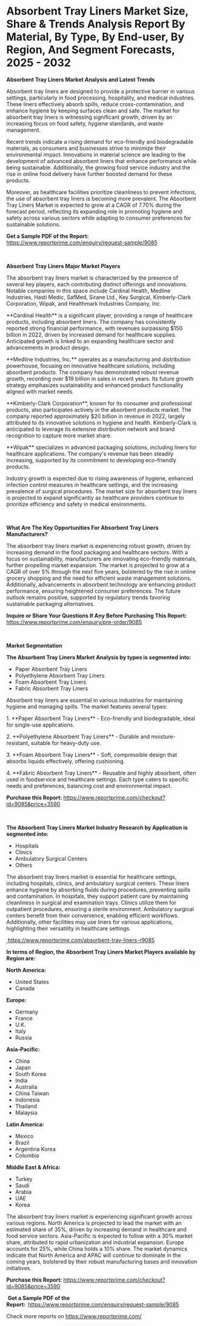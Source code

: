 <p><h1>Absorbent Tray Liners Market Size, Share & Trends Analysis Report By Material, By Type, By End-user, By Region, And Segment Forecasts, 2025 - 2032</h1></p><p><strong>Absorbent Tray Liners Market Analysis and Latest Trends</strong></p>
<p><p>Absorbent tray liners are designed to provide a protective barrier in various settings, particularly in food processing, hospitality, and medical industries. These liners effectively absorb spills, reduce cross-contamination, and enhance hygiene by keeping surfaces clean and safe. The market for absorbent tray liners is witnessing significant growth, driven by an increasing focus on food safety, hygiene standards, and waste management.</p><p>Recent trends indicate a rising demand for eco-friendly and biodegradable materials, as consumers and businesses strive to minimize their environmental impact. Innovations in material science are leading to the development of advanced absorbent liners that enhance performance while being sustainable. Additionally, the growing food service industry and the rise in online food delivery have further boosted demand for these products.</p><p>Moreover, as healthcare facilities prioritize cleanliness to prevent infections, the use of absorbent tray liners is becoming more prevalent. The Absorbent Tray Liners Market is expected to grow at a CAGR of 7.70% during the forecast period, reflecting its expanding role in promoting hygiene and safety across various sectors while adapting to consumer preferences for sustainable solutions.</p></p>
<p><strong>Get a Sample PDF of the Report:&nbsp;</strong> <a href="https://www.reportprime.com/enquiry/request-sample/9085?utm_campaign=3015&utm_medium=2&utm_source=Github&utm_content=ia&utm_term=20032025&utm_id=absorbent-tray-liners">https://www.reportprime.com/enquiry/request-sample/9085</a></p>
<p>&nbsp;</p>
<p><strong>Absorbent Tray Liners Major Market Players</strong></p>
<p><p>The absorbent tray liners market is characterized by the presence of several key players, each contributing distinct offerings and innovations. Notable companies in this space include Cardinal Health, Medline Industries, Hasti Medic, SafMed, Sirane Ltd., Key Surgical, Kimberly-Clark Corporation, Wipak, and Healthmark Industries Company, Inc.</p><p>**Cardinal Health** is a significant player, providing a range of healthcare products, including absorbent liners. The company has consistently reported strong financial performance, with revenues surpassing $150 billion in 2022, driven by increased demand for healthcare supplies. Anticipated growth is linked to an expanding healthcare sector and advancements in product design.</p><p>**Medline Industries, Inc.** operates as a manufacturing and distribution powerhouse, focusing on innovative healthcare solutions, including absorbent products. The company has demonstrated robust revenue growth, recording over $19 billion in sales in recent years. Its future growth strategy emphasizes sustainability and enhanced product functionality aligned with market needs.</p><p>**Kimberly-Clark Corporation**, known for its consumer and professional products, also participates actively in the absorbent products market. The company reported approximately $20 billion in revenue in 2022, largely attributed to its innovative solutions in hygiene and health. Kimberly-Clark is anticipated to leverage its extensive distribution network and brand recognition to capture more market share.</p><p>**Wipak** specializes in advanced packaging solutions, including liners for healthcare applications. The company's revenue has been steadily increasing, supported by its commitment to developing eco-friendly products.</p><p>Industry growth is expected due to rising awareness of hygiene, enhanced infection control measures in healthcare settings, and the increasing prevalence of surgical procedures. The market size for absorbent tray liners is projected to expand significantly as healthcare providers continue to prioritize efficiency and safety in medical environments.</p></p>
<p>&nbsp;</p>
<p><strong>What Are The Key Opportunities For Absorbent Tray Liners Manufacturers?</strong></p>
<p><p>The absorbent tray liners market is experiencing robust growth, driven by increasing demand in the food packaging and healthcare sectors. With a focus on sustainability, manufacturers are innovating eco-friendly materials, further propelling market expansion. The market is projected to grow at a CAGR of over 5% through the next five years, bolstered by the rise in online grocery shopping and the need for efficient waste management solutions. Additionally, advancements in absorbent technology are enhancing product performance, ensuring heightened consumer preferences. The future outlook remains positive, supported by regulatory trends favoring sustainable packaging alternatives.</p></p>
<p><strong>Inquire or Share Your Questions If Any Before Purchasing This Report:</strong> <a href="https://www.reportprime.com/enquiry/pre-order/9085?utm_campaign=3015&utm_medium=2&utm_source=Github&utm_content=ia&utm_term=20032025&utm_id=absorbent-tray-liners">https://www.reportprime.com/enquiry/pre-order/9085</a></p>
<p>&nbsp;</p>
<p><strong>Market Segmentation</strong></p>
<p><strong>The Absorbent Tray Liners Market Analysis by types is segmented into:</strong></p>
<p><ul><li>Paper Absorbent Tray Liners</li><li>Polyethylene Absorbent Tray Liners</li><li>Foam Absorbent Tray Liners</li><li>Fabric Absorbent Tray Liners</li></ul></p>
<p><p>Absorbent tray liners are essential in various industries for maintaining hygiene and managing spills. The market features several types: </p><p>1. **Paper Absorbent Tray Liners** - Eco-friendly and biodegradable, ideal for single-use applications. </p><p>2. **Polyethylene Absorbent Tray Liners** - Durable and moisture-resistant, suitable for heavy-duty use. </p><p>3. **Foam Absorbent Tray Liners** - Soft, compressible design that absorbs liquids effectively, offering cushioning. </p><p>4. **Fabric Absorbent Tray Liners** - Reusable and highly absorbent, often used in foodservice and healthcare settings. Each type caters to specific needs and preferences, balancing cost and environmental impact.</p></p>
<p><strong>Purchase this Report:&nbsp;</strong><a href="https://www.reportprime.com/checkout?id=9085&price=3590&utm_campaign=3015&utm_medium=2&utm_source=Github&utm_content=ia&utm_term=20032025&utm_id=absorbent-tray-liners">https://www.reportprime.com/checkout?id=9085&price=3590</a></p>
<p>&nbsp;</p>
<p><strong>The Absorbent Tray Liners Market Industry Research by Application is segmented into:</strong></p>
<p><ul><li>Hospitals</li><li>Clinics</li><li>Ambulatory Surgical Centers</li><li>Others</li></ul></p>
<p><p>The absorbent tray liners market is essential for healthcare settings, including hospitals, clinics, and ambulatory surgical centers. These liners enhance hygiene by absorbing fluids during procedures, preventing spills and contamination. In hospitals, they support patient care by maintaining cleanliness in surgical and examination trays. Clinics utilize them for outpatient procedures, ensuring a sterile environment. Ambulatory surgical centers benefit from their convenience, enabling efficient workflows. Additionally, other facilities may use liners for various applications, highlighting their versatility in healthcare settings.</p></p>
<p><a href="https://www.reportprime.com/absorbent-tray-liners-r9085?utm_campaign=3015&utm_medium=2&utm_source=Github&utm_content=ia&utm_term=20032025&utm_id=absorbent-tray-liners">&nbsp;https://www.reportprime.com/absorbent-tray-liners-r9085</a></p>
<p><strong>In terms of Region, the Absorbent Tray Liners Market Players available by Region are:</strong></p>
<p>
    <p> <strong> North America: </strong>
        <ul>
            <li>United States</li>
            <li>Canada</li>
        </ul>
        </p> 
    <p> <strong> Europe: </strong>
        <ul>
            <li>Germany</li>
            <li>France</li>
            <li>U.K.</li>
            <li>Italy</li>
            <li>Russia</li>
        </ul>
        </p> 
    <p> <strong> Asia-Pacific: </strong>
        <ul>
            <li>China</li>
            <li>Japan</li>
            <li>South Korea</li>
            <li>India</li>
            <li>Australia</li>
            <li>China Taiwan</li>
            <li>Indonesia</li>
            <li>Thailand</li>
            <li>Malaysia</li>
        </ul>
        </p> 
    <p> <strong> Latin America: </strong>
        <ul>
            <li>Mexico</li>
            <li>Brazil</li>
            <li>Argentina Korea</li>
            <li>Colombia</li>
        </ul>
        </p> 
    <p> <strong> Middle East & Africa: </strong>
        <ul>
            <li>Turkey</li>
            <li>Saudi</li>
            <li>Arabia</li>
            <li>UAE</li>
            <li>Korea</li>
        </ul>
    </p>
    </p>
<p><p>The absorbent tray liners market is experiencing significant growth across various regions. North America is projected to lead the market with an estimated share of 35%, driven by increasing demand in healthcare and food service sectors. Asia-Pacific is expected to follow with a 30% market share, attributed to rapid urbanization and industrial expansion. Europe accounts for 25%, while China holds a 10% share. The market dynamics indicate that North America and APAC will continue to dominate in the coming years, bolstered by their robust manufacturing bases and innovation initiatives.</p></p>
<p><strong>Purchase this Report: </strong><a href="https://www.reportprime.com/checkout?id=9085&price=3590&utm_campaign=3015&utm_medium=2&utm_source=Github&utm_content=ia&utm_term=20032025&utm_id=absorbent-tray-liners">https://www.reportprime.com/checkout?id=9085&price=3590</a></p>
<p>&nbsp;<strong>Get a Sample PDF of the Report:&nbsp;&nbsp;</strong><a href="https://www.reportprime.com/enquiry/request-sample/9085?utm_campaign=3015&utm_medium=2&utm_source=Github&utm_content=ia&utm_term=20032025&utm_id=absorbent-tray-liners">https://www.reportprime.com/enquiry/request-sample/9085</a></p>
<p><strong></strong></p>
<p>Check more reports on <a href="https://www.reportprime.com/?utm_campaign=3015&utm_medium=2&utm_source=Github&utm_content=ia&utm_term=20032025&utm_id=absorbent-tray-liners">https://www.reportprime.com/</a></p>